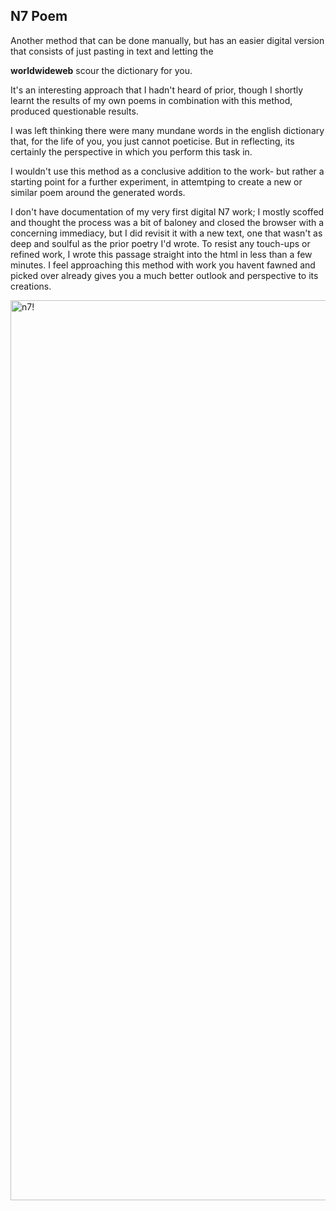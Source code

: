 <h2>N7 Poem</h2>

<body>Another method that can be done manually, but has an easier digital version that consists of just 
pasting in text and letting the

**worldwideweb**
  scour the dictionary for you. 

  It's an interesting approach that I hadn't heard of prior, though I shortly learnt the results of
  my own poems in combination with this method, produced questionable results. 

I was left thinking there were many mundane words in the english dictionary that, for the life of you, 
you just cannot poeticise. But in reflecting, its certainly the perspective in which you perform this task
in. 

I wouldn't use this method as a conclusive addition to the work- but rather a starting point for a further experiment, in
attemtping to create a new or similar poem around the generated words. 

I don't have documentation of my very first digital N7 work; I mostly scoffed and thought the process was a bit of baloney and closed the browser with a concerning immediacy, but I did 
revisit it with a new text, one that wasn't as deep and soulful as the prior poetry I'd wrote. 
To resist any touch-ups or refined work, I wrote this passage straight into the html in less than a few minutes. 
I feel approaching this method with work you havent fawned and picked over already gives you a much better outlook
and perspective to its creations.




</body>
<img width="1440" alt="n7!" src="https://github.com/tannacat/digital-writing/assets/162094556/e33d6047-57e6-4c62-bc78-57ca4caaf9cd">
